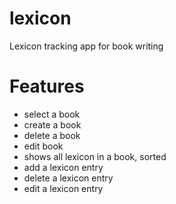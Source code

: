 # lexicon
Lexicon tracking app for book writing
# Features
- select a book
- create a book
- delete a book
- edit book
- shows all lexicon in a book, sorted
- add a lexicon entry
- delete a lexicon entry
- edit a lexicon entry
